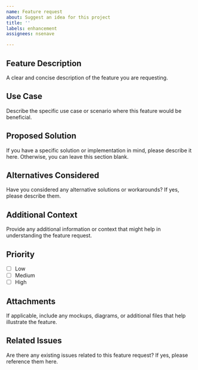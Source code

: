 ```yaml
---
name: Feature request
about: Suggest an idea for this project
title: ''
labels: enhancement
assignees: nsenave

---
```


## Feature Description

A clear and concise description of the feature you are requesting.

## Use Case

Describe the specific use case or scenario where this feature would be beneficial.

## Proposed Solution

If you have a specific solution or implementation in mind, please describe it here. Otherwise, you can leave this section blank.

## Alternatives Considered

Have you considered any alternative solutions or workarounds? If yes, please describe them.

## Additional Context

Provide any additional information or context that might help in understanding the feature request.

## Priority

- [ ] Low
- [ ] Medium
- [ ] High

## Attachments

If applicable, include any mockups, diagrams, or additional files that help illustrate the feature.

## Related Issues

Are there any existing issues related to this feature request? If yes, please reference them here.
